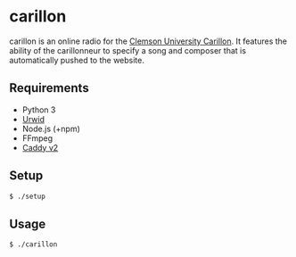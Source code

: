 carillon
========

carillon is an online radio for the [Clemson University Carillon](https://www.clemson.edu/caah/departments/performing-arts/students/Music/Keyboard/carillon.html). It features the ability of the carillonneur to specify a song and composer that is automatically pushed to the website.


Requirements
------------

* Python 3
* [Urwid](https://github.com/urwid/urwid)
* Node.js (+npm)
* FFmpeg
* [Caddy v2](https://caddyserver.com)


Setup
-----

```bash
$ ./setup
```


Usage
-----

```bash
$ ./carillon
```
